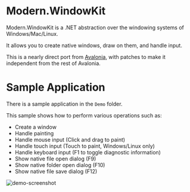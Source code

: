 # Modern.WindowKit

Modern.WindowKit is a .NET abstraction over the windowing systems of Windows/Mac/Linux.

It allows you to create native windows, draw on them, and handle input.

This is a nearly direct port from [Avalonia](https://github.com/AvaloniaUI/Avalonia), with patches to make it independent from the rest of Avalonia.

# Sample Application

There is a sample application in the `Demo` folder.

This sample shows how to perform various operations such as:

- Create a window
- Handle painting
- Handle mouse input (Click and drag to paint)
- Handle touch input (Touch to paint, Windows/Linux only)
- Handle keyboard input (F1 to toggle diagnostic information)
- Show native file open dialog (F9)
- Show native folder open dialog (F10)
- Show native file save dialog (F12)

![demo-screenshot](https://user-images.githubusercontent.com/179295/147585748-0a37d7f9-973d-407f-9120-95df44864c04.png)
